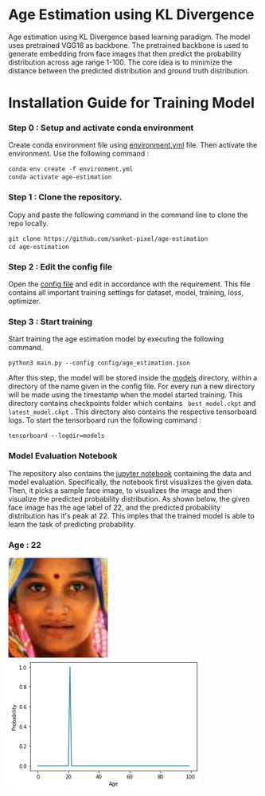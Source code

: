 # Age Estimation using KL Divergence 
Age estimation using KL Divergence based learning paradigm. The model uses pretrained VGG16 as backbone.
The pretrained backbone is used to generate embedding from face images that then predict the probability distribution across age range 1-100.
The core idea is to minimize the distance between the predicted distribution and ground truth distribution.

# Installation Guide for Training Model
### Step 0 : Setup and activate conda environment
Create conda environment file using [environment.yml](environment.yml) file. Then activate the environment.
Use the following command :
```angular2html
conda env create -f environment.yml
conda activate age-estimation
```

### Step 1 : Clone the repository.
Copy and paste the following command in the command line to clone the repo locally.
```angular2html
git clone https://github.com/sanket-pixel/age-estimation
cd age-estimation
```
### Step 2 : Edit the config file
Open the [config file](config/age_estimation.json) and edit in accordance with the requirement.
This file contains all important training settings for dataset, model, training, loss, optimizer.

### Step 3 : Start training
Start training the age estimation model by executing the following command.
```angular2html
python3 main.py --config config/age_estimation.json 
```

After this step, the model will be stored inside the [models](models) directory,
within a directory of the name given in the config file. For every run a new directory will be made using the timestamp when the model started training.
This directory contains checkpoints folder which contains ``` best_model.ckpt``` and ```latest_model.ckpt``` . This directory also contains the respective tensorboard logs.
To start the tensorboard run the following command :
```angular2html
tensorboard --logdir=models
```

### Model Evaluation Notebook
The repository also contains the [jupyter notebook](notebooks/model-analytics.ipynb) containing the data
and model evaluation. Specifically, the notebook first visualizes the given data. Then, it picks a sample face image,
to visualizes the image and then visualize the predicted probability distribution.
As shown below, the given face image has the age label of 22, and the predicted probability distribution has it's peak at 22.
This imples that the trained model is able to learn the task of predicting probability.

### Age : 22
<p align="left">
  <img src="data/sample.jpg" />
  <img src="data/distribution.png" />
</p>

